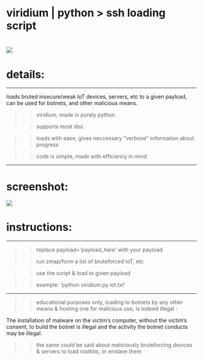 # viridium | python > ssh loading script
# ![](https://img.shields.io/badge/version-1.0-lightgrey.svg)

# details:
---------------------------------------------------
loads bruted insecure/weak IoT devices, servers, etc to a given payload, can be used for botnets, and other malicious means.

>> viridium, made in purely python

>> supports most dist.

>> loads with ease, gives neccessary "verbose" information about progress

>> code is simple, made with efficiency in mind

---------------------------------------------------
# screenshot:
 
![](https://media.discordapp.net/attachments/790276225947009034/792186526057758760/code.png?width=484&height=325)


# instructions:
---------------------------------------------------

>> replace payload='payload_here' with your payload

>> run zmap/form a list of bruteforced IoT, etc

>> use the script & load to given payload

>> example: 'python viridium.py iot.txt'

---------------------------------------------------
>> educational purposes only, loading to botnets by any other means & hosting one for malicious use, is indeed illegal :

The installation of malware on the victim’s computer, without the victim’s consent, to build the botnet is illegal and the activity the botnet conducts may be illegal.

>> the same could be said about maliciously bruteforcing devices & servers to load rootkits, or enslave them
